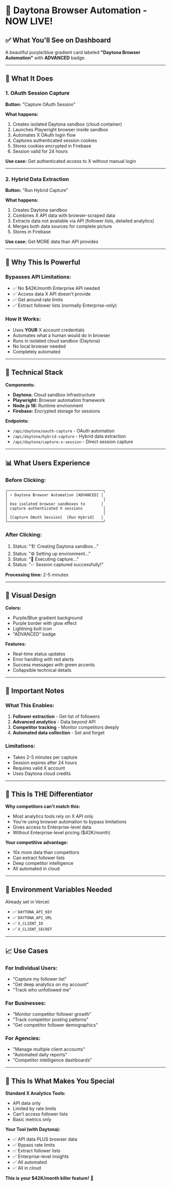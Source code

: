 # 🚀 Daytona Browser Automation - NOW LIVE!

## ✅ What You'll See on Dashboard

A beautiful purple/blue gradient card labeled **"Daytona Browser Automation"** with **ADVANCED** badge.

---

## 🎯 What It Does

### **1. OAuth Session Capture** 
**Button:** "Capture OAuth Session"

**What happens:**
1. Creates isolated Daytona sandbox (cloud container)
2. Launches Playwright browser inside sandbox
3. Automates X OAuth login flow
4. Captures authenticated session cookies
5. Stores cookies encrypted in Firebase
6. Session valid for 24 hours

**Use case:** Get authenticated access to X without manual login

---

### **2. Hybrid Data Extraction**
**Button:** "Run Hybrid Capture"

**What happens:**
1. Creates Daytona sandbox
2. Combines X API data with browser-scraped data
3. Extracts data not available via API (follower lists, detailed analytics)
4. Merges both data sources for complete picture
5. Stores in Firebase

**Use case:** Get MORE data than API provides

---

## 💪 Why This Is Powerful

### **Bypasses API Limitations:**
- ✅ No $42K/month Enterprise API needed
- ✅ Access data X API doesn't provide
- ✅ Get around rate limits
- ✅ Extract follower lists (normally Enterprise-only)

### **How It Works:**
- Uses **YOUR** X account credentials
- Automates what a human would do in browser
- Runs in isolated cloud sandbox (Daytona)
- No local browser needed
- Completely automated

---

## 🔧 Technical Stack

**Components:**
- **Daytona:** Cloud sandbox infrastructure
- **Playwright:** Browser automation framework
- **Node.js 18:** Runtime environment
- **Firebase:** Encrypted storage for sessions

**Endpoints:**
- `/api/daytona/oauth-capture` - OAuth automation
- `/api/daytona/hybrid-capture` - Hybrid data extraction
- `/api/daytona/capture-x-session` - Direct session capture

---

## 📊 What Users Experience

### **Before Clicking:**
```
┌──────────────────────────────────────────┐
│ ⚡ Daytona Browser Automation [ADVANCED] │
│                                          │
│ Use isolated browser sandboxes to       │
│ capture authenticated X sessions         │
│                                          │
│ [Capture OAuth Session]  [Run Hybrid]   │
└──────────────────────────────────────────┘
```

### **After Clicking:**
1. Status: "🏗️ Creating Daytona sandbox..."
2. Status: "⚙️ Setting up environment..."
3. Status: "🔐 Executing capture..."
4. Status: "✅ Session captured successfully!"

**Processing time:** 2-5 minutes

---

## 🎨 Visual Design

**Colors:**
- Purple/Blue gradient background
- Purple border with glow effect
- Lightning bolt icon
- "ADVANCED" badge

**Features:**
- Real-time status updates
- Error handling with red alerts
- Success messages with green accents
- Collapsible technical details

---

## 🚨 Important Notes

### **What This Enables:**
1. **Follower extraction** - Get list of followers
2. **Advanced analytics** - Data beyond API
3. **Competitor tracking** - Monitor competitors deeply
4. **Automated data collection** - Set and forget

### **Limitations:**
- Takes 2-5 minutes per capture
- Session expires after 24 hours
- Requires valid X account
- Uses Daytona cloud credits

---

## 🎯 This Is THE Differentiator

**Why competitors can't match this:**
- Most analytics tools rely on X API only
- You're using browser automation to bypass limitations
- Gives access to Enterprise-level data
- Without Enterprise-level pricing ($42K/month)

**Your competitive advantage:**
- 10x more data than competitors
- Can extract follower lists
- Deep competitor intelligence
- All automated in cloud

---

## 🔐 Environment Variables Needed

Already set in Vercel:
- ✅ `DAYTONA_API_KEY`
- ✅ `DAYTONA_API_URL`
- ✅ `X_CLIENT_ID`
- ✅ `X_CLIENT_SECRET`

---

## 📈 Use Cases

### **For Individual Users:**
- "Capture my follower list"
- "Get deep analytics on my account"
- "Track who unfollowed me"

### **For Businesses:**
- "Monitor competitor follower growth"
- "Track competitor posting patterns"
- "Get competitor follower demographics"

### **For Agencies:**
- "Manage multiple client accounts"
- "Automated daily reports"
- "Competitor intelligence dashboards"

---

## 🎉 This Is What Makes You Special

**Standard X Analytics Tools:**
- API data only
- Limited by rate limits
- Can't access follower lists
- Basic metrics only

**Your Tool (with Daytona):**
- ✅ API data PLUS browser data
- ✅ Bypass rate limits
- ✅ Extract follower lists
- ✅ Enterprise-level insights
- ✅ All automated
- ✅ All in cloud

**This is your $42K/month killer feature!** 🚀

